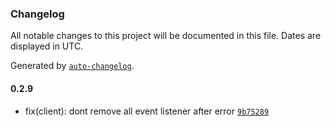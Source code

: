 ### Changelog

All notable changes to this project will be documented in this file. Dates are displayed in UTC.

Generated by [`auto-changelog`](https://github.com/CookPete/auto-changelog).

#### 0.2.9

- fix(client): dont remove all event listener after error [`9b75289`](https://github.com/tctien342/comfyui-sdk/commit/9b75289420ced2d92d0aab43e912303aae89f6d9)
